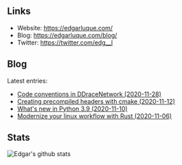 ## Links

- Website: https://edgarluque.com/
- Blog: https://edgarluque.com/blog/
- Twitter: https://twitter.com/edg__l

## Blog

Latest entries:
- [Code conventions in DDraceNetwork (2020-11-28)](https://edgarluque.com/blog/code-conventions-in-ddnet)
- [Creating precompiled headers with cmake (2020-11-12)](https://edgarluque.com/blog/cmake-precompiled-headers)
- [What's new in Python 3.9 (2020-11-10)](https://edgarluque.com/blog/whats-new-in-python-3.9)
- [Modernize your linux workflow with Rust (2020-11-06)](https://edgarluque.com/blog/modernize-your-tools)

## Stats

![Edgar's github stats](https://github-readme-stats.vercel.app/api?username=edg-l&show_icons=true&theme=tokyonight&include_all_commits=true)
